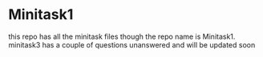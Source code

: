 # Minitask1
this repo has all the minitask files though the repo name is Minitask1.
minitask3 has a couple of questions unanswered and will be updated soon
